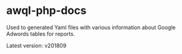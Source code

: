 # awql-php-docs

Used to generated Yaml files with various information about Google Adwords tables for reports.

Latest version: v201809
